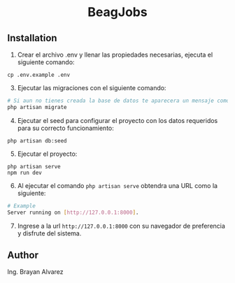 <div align="center">
  <h1>BeagJobs</h1>
</div>

## Installation
1. Crear el archivo .env y llenar las propiedades necesarias, ejecuta el siguiente comando:
```
cp .env.example .env
```

3. Ejecutar las migraciones con el siguiente comando:
``` bash
# Si aun no tienes creada la base de datos te aparecera un mensaje como el siguiente: Would you like to create it? (yes/no). ingresa: yes
php artisan migrate
```

4. Ejecutar el seed para configurar el proyecto con los datos requeridos para su correcto funcionamiento:
```
php artisan db:seed
```

5. Ejecutar el proyecto:
```
php artisan serve
npm run dev
```

6. Al ejecutar el comando ```php artisan serve``` obtendra una URL como la siguiente:
``` bash
# Example
Server running on [http://127.0.0.1:8000].
```

7. Ingrese a la url ```http://127.0.0.1:8000``` con su navegador de preferencia y disfrute del sistema.


## Author
Ing. Brayan Alvarez
